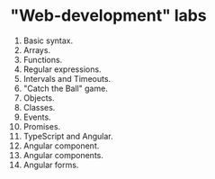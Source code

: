 # "Web-development" labs

01. Basic syntax.<br>
02. Arrays.<br>
03. Functions.<br>
04. Regular expressions.<br>
05. Intervals and Timeouts.<br>
06. "Catch the Ball" game.<br>
07. Objects.<br>
08. Classes.<br>
09. Events.<br>
10. Promises.<br>
11. TypeScript and Angular.<br>
12. Angular component.
13. Angular components.
14. Angular forms.
